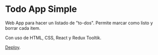 # Todo App Simple

Web App para hacer un listado de "to-dos". Permite marcar como listo y borrar cada item.

Con uso de HTML, CSS, React y Redux Tooltik.

[Deploy](https://simple-app-todo.netlify.app/).
